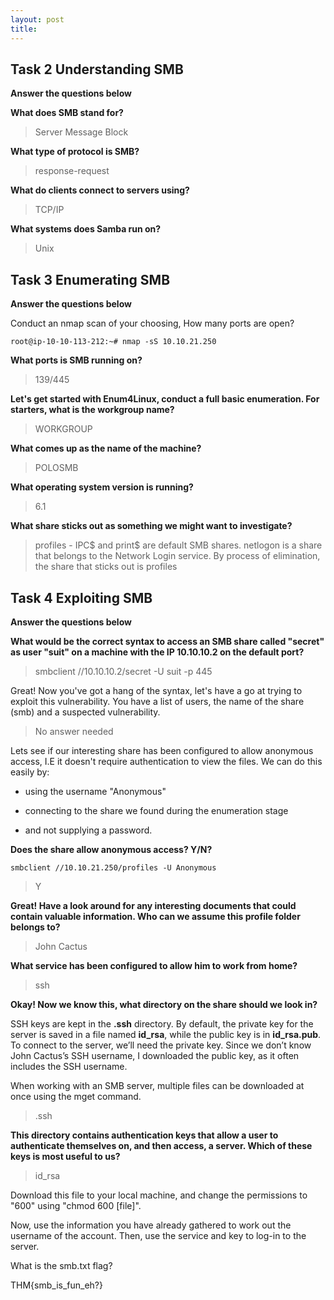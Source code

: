 ```yaml
---
layout: post
title: 
---
```


## Task 2 Understanding SMB

**Answer the questions below**

**What does SMB stand for?**

> Server Message Block

**What type of protocol is SMB?**   

> response-request

**What do clients connect to servers using?**   

> TCP/IP

**What systems does Samba run on?**

> Unix


##  Task 3 Enumerating SMB

**Answer the questions below**

Conduct an nmap scan of your choosing, How many ports are open?

```
root@ip-10-10-113-212:~# nmap -sS 10.10.21.250
```

**What ports is SMB running on?**

> 139/445

**Let's get started with Enum4Linux, conduct a full basic enumeration. For starters, what is the workgroup name?**   

>  WORKGROUP

**What comes up as the name of the machine?**    

>  POLOSMB

**What operating system version is running?**    

>  6.1

**What share sticks out as something we might want to investigate?**    

>  profiles - IPC$ and print$ are default SMB shares. netlogon is a share that belongs to the Network Login service. By process of elimination, the share that sticks out is profiles


##  Task 4 Exploiting SMB

**Answer the questions below**

**What would be the correct syntax to access an SMB share called "secret" as user "suit" on a machine with the IP 10.10.10.2 on the default port?**

>  smbclient //10.10.10.2/secret -U suit -p 445

Great! Now you've got a hang of the syntax, let's have a go at trying to exploit this vulnerability. You have a list of users, the name of the share (smb) and a suspected vulnerability.

>  No answer needed

Lets see if our interesting share has been configured to allow anonymous access, I.E it doesn't require authentication to view the files. We can do this easily by:

- using the username "Anonymous"

- connecting to the share we found during the enumeration stage

- and not supplying a password.

**Does the share allow anonymous access? Y/N?**
```
smbclient //10.10.21.250/profiles -U Anonymous
```
> Y

**Great! Have a look around for any interesting documents that could contain valuable information. Who can we assume this profile folder belongs to?**

>  John Cactus

**What service has been configured to allow him to work from home?**

>  ssh

**Okay! Now we know this, what directory on the share should we look in?**

SSH keys are kept in the **.ssh** directory. By default, the private key for the server is saved in a file named **id_rsa**, while the public key is in **id_rsa.pub**. To connect to the server, we’ll need the private key. Since we don’t know John Cactus’s SSH username, I downloaded the public key, as it often includes the SSH username.

When working with an SMB server, multiple files can be downloaded at once using the mget command.

>  .ssh

**This directory contains authentication keys that allow a user to authenticate themselves on, and then access, a server. Which of these keys is most useful to us?**

>  id_rsa

Download this file to your local machine, and change the permissions to "600" using "chmod 600 [file]".

Now, use the information you have already gathered to work out the username of the account. Then, use the service and key to log-in to the server.

What is the smb.txt flag?

THM{smb_is_fun_eh?}

